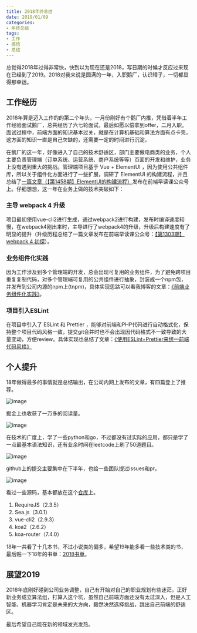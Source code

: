 ```yaml
---
title: 2018年终总结
date: 2019/01/09
categories:
- 年终总结
tags:
- 工作
- 感悟
- 总结
---
```


总觉得2018年过得非常快，快到以为现在还是2018，写日期的时候才反应过来现在已经到了2019。2018对我来说是圆满的一年，入职鹅厂，认识晴子，一切都显得那幸运。

<!-- more -->

## 工作经历

2018年算是迈入工作的的第二个年头，一月份刚好有个鹅厂内推，凭借着半年工作经验面试鹅厂，总共经历了六七轮面试，最后如愿以偿拿到offer，二月入职。面试过程中，前端方面的知识基本过关，就是在计算机基础和算法方面有点卡壳，这方面的知识一直是自己欠缺的，还需要一定的时间进行沉淀。

在鹅厂的这一年，好像进入了自己的技术舒适区，部门主要做电商类的业务，个人主要负责管理端（订单系统、运营系统、商户系统等等）页面的开发和维护，业务上没有遇到重大的挑战。管理端项目基于 Vue + ElementUI ，因为使用公共组件库，所以关于组件化方面进行了一些扩展，调研了 ElementUI 的构建流程，并且总结了[一篇文章（【第1458期】ElementUI的构建流程）](https://mp.weixin.qq.com/s?__biz=MjM5MTA1MjAxMQ==&mid=2651230534&idx=1&sn=25761fb0d218c3f11dd97662fbad0f0a&chksm=bd4948c28a3ec1d4f304d217fdfa9b97f9beff6c65dae6f6a6161a80bcd0b07bd51d7b674962&mpshare=1&scene=1&srcid=1126EnjFHyOOfNdn6xGiMyl4#rd)发布在前端早读课公众号上。仔细想想，这一年在业务上做的技术突破如下：

### 主导 webpack 4 升级

项目最初使用vue-cli2进行生成，通过webpack2进行构建，发布时编译速度较慢，在webpack4刚出来时，主导进行了webpack4的升级，升级后构建速度有了明显的提升（升级历程总结了一篇文章发布在前端早读课公众号：[【第1303期】webpack 4 初探](https://mp.weixin.qq.com/s?__biz=MjM5MTA1MjAxMQ==&mid=2651228951&idx=1&sn=09ebc3b47c07381f55a684a6a0b24341&chksm=bd4952938a3edb85a7c8da02c84925b784cff19ae013b35385c596756f62063f50a26f420100&mpshare=1&scene=1&srcid=1122lM64bWEixZcNrj1LKTal#rd)）。

### 业务组件化实践

因为工作涉及到多个管理端的开发，总会出现可复用的业务组件，为了避免跨项目重复复制代码，对多个管理端可复用的公共组件进行抽象，封装成一个npm包，并发布到公司内源的npm上(tnpm)，具体实现思路可以看我博客的文章：[《前端业务组件化实践》](https://blog.shenfq.com/2018/10/23/%E5%89%8D%E7%AB%AF%E4%B8%9A%E5%8A%A1%E7%BB%84%E4%BB%B6%E5%8C%96%E5%AE%9E%E8%B7%B5/)。

### 项目引入ESLint

在项目中引入了 ESLint 和 Prettier ，能够对前端和PHP代码进行自动格式化，保持整个项目代码风格一致，提交git合并时也不会出现因代码格式不一致导致的大量变动，方便review。具体实现也总结了文章：[《使用ESLint+Prettier来统一前端代码风格》](https://blog.shenfq.com/2018/06/18/%E4%BD%BF%E7%94%A8ESLint+Prettier%E6%9D%A5%E7%BB%9F%E4%B8%80%E5%89%8D%E7%AB%AF%E4%BB%A3%E7%A0%81%E9%A3%8E%E6%A0%BC/)


## 个人提升

18年做得最多的事情就是总结输出，在公司内网上发布的文章，有四篇登上了推荐。

![image](https://file.shenfq.com/19-01-09/25450020.jpg)

掘金上也收获了一万多的阅读量。

![image](https://file.shenfq.com/19-01-09/25450021.jpg)

在技术的广度上，学了一些python和go，不过都没有过实际的应用，都只是学了一点最基本语法知识，还有业余时间在leetcode上刷了50道题目。

![image](https://file.shenfq.com/19-01-09/25450022.png)

github上的提交主要集中在下半年，也给一些团队提过issues和pr。

![image](https://file.shenfq.com/19-01-09/25450023.png)

看过一些源码，基本都放在这个[仓库](https://github.com/Shenfq/analyse-source-code)上。

1. RequireJS（2.3.5）
2. Sea.js（3.0.1）
3. vue-cli2（2.9.3）
4. koa2（2.6.2）
5. koa-router（7.4.0）

18年一共看了十几本书，不过小说类的偏多，希望19年能多看一些技术类的书，最后贴一下18年的书单：[2018书单](https://notes.shenfq.com/book/2018.html)。


## 展望2019

2018年底刚好碰到公司业务调整，自己有开始对自己的职业规划有些迷茫。正好新业务成立算法组，打算入这个坑，虽然自己前端方面还没有太过深入，但是人工智能、机器学习肯定是未来的大方向，毅然决然选择挑战，跳出自己前端的舒适区。

最后希望自己能在新的领域发光发热。